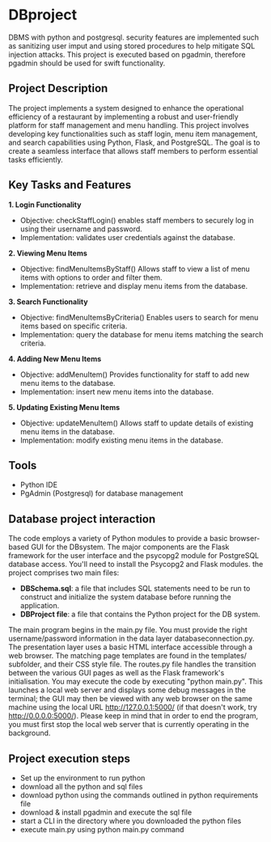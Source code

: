 # DBproject
DBMS with python and postgresql. security features are implemented such as sanitizing user imput and using stored procedures to help mitigate SQL injection attacks.
This project is executed based on pgadmin, therefore pgadmin should be used for swift functionality.
<h2> Project Description</h2>
The project implements a system  designed to enhance the operational efficiency of a restaurant by implementing a robust and user-friendly platform for staff management and menu handling. This project involves developing key functionalities such as staff login, menu item management, and search capabilities using Python, Flask, and PostgreSQL. The goal is to create a seamless interface that allows staff members to perform essential tasks efficiently.
<br />

<h2>Key Tasks and Features</h2>

<b> 1. Login Functionality</b>

-  Objective: checkStaffLogin() enables staff members to securely log in using their username and password.<br />
-  Implementation:  validates user credentials against the database. 

<b> 2. Viewing Menu Items </b><br />

-  Objective: findMenuItemsByStaff() Allows staff to view a list of menu items with options to order and filter them.<br />
-  Implementation: retrieve and display menu items from the database.
  
<b> 3. Search Functionality </b><br />

-  Objective: findMenuItemsByCriteria() Enables users to search for menu items based on specific criteria.<br />
-  Implementation: query the database for menu items matching the search criteria.
  
<b> 4. Adding New Menu Items </b><br />

-  Objective: addMenuItem() Provides functionality for staff to add new menu items to the database.<br />
-  Implementation: insert new menu items into the database.
   
<b> 5. Updating Existing Menu Items </b><br />

-  Objective: updateMenuItem() Allows staff to update details of existing menu items in the database.<br />
-  Implementation: modify existing menu items in the database. <br />

## Tools

- Python IDE
- PgAdmin (Postgresql) for database management
  
## Database project interaction
The code employs a variety of Python modules to provide a basic browser-based GUI for the DBsystem. The major components are the Flask framework for the user interface and the psycopg2 module for PostgreSQL database access.  You'll need to install the Psycopg2 and Flask modules. the project comprises two main files:

- <b> DBSchema.sql</b>: a file that includes SQL statements need to be run to construct and initialize the system database before running the application.
- <b> DBProject file</b>: a file that contains the Python project for the DB system.
  
The main program begins in the main.py file. You must provide the right username/password information in the data layer databaseconnection.py.
The presentation layer uses a basic HTML interface accessible through a web browser. The matching page templates are found in the templates/ subfolder, and their CSS style file. The routes.py file handles the transition between the various GUI pages as well as the Flask framework's initialisation. You may execute the code by executing "python main.py". This launches a local web server and displays some debug messages in the terminal; the GUI may then be viewed with any web browser on the same machine using the local URL http://127.0.0.1:5000/ (if that doesn't work, try http://0.0.0.0:5000/). Please keep in mind that in order to end the program, you must first stop the local web server that is currently operating in the background.

## Project execution steps
- Set up the environment to run python
-  download all the python and sql files
-  download python using the commands outlined in python requirements file
- download & install  pgadmin and execute the sql file
- start a CLI in the directory where you downloaded the python files
- execute main.py using python main.py command



